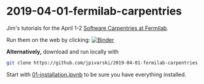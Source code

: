 # 2019-04-01-fermilab-carpentries

Jim's tutorials for the April 1-2 [Software Carpentries at Fermilab](https://davidyakobovitch.github.io/2019-04-01_fnal).

Run them on the web by clicking: [![Binder](https://mybinder.org/badge_logo.svg)](https://mybinder.org/v2/gh/jpivarski/2019-04-01-fermilab-carpentries/1.0?urlpath=lab)

**Alternatively,** download and run locally with

```bash
git clone https://github.com/jpivarski/2019-04-01-fermilab-carpentries
```

Start with [01-installation.ipynb](01-installation.ipynb) to be sure you have everything installed.
